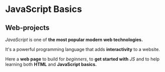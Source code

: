 # JavaScript Basics
## Web-projects
<p><em>JavaScript</em> is one of <strong>the most popular modern web technologies.</strong></p>
<p>It's a powerful programming language that adds <strong>interactivity</strong> to a website.</p>
<p>Here a <strong>web page</strong> to build for <em>beginners</em>, to <strong>get started with</strong> <em>JS</em> and to help learning both <strong>HTML</strong> and <strong>JavaScript basics.</strong></p>
